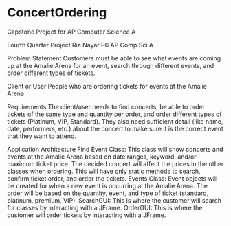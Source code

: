 # ConcertOrdering
Capstone Project for AP Computer Science A

Fourth Quarter Project Ria Nayar P6 AP Comp Sci A 

Problem Statement 
Customers must be able to see what events are coming up at the Amalie Arena for an event, 
search through different events, and order different types of tickets. 

Client or User 
People who are ordering tickets for events at the Amalie Arena 

Requirements 
The client/user needs to find concerts, be able to order tickets of the same type and quantity per 
order, and order different types of tickets (Platinum, VIP, Standard). They also need sufficient 
detail (like name, date, performers, etc.) about the concert to make sure it is the correct event that 
they want to attend. 

Application Architecture 
Find Event Class: This class will show concerts and events at the Amalie Arena based on date 
ranges, keyword, and/or maximum ticket price. The decided concert will affect the prices in the 
other classes when ordering. This will have only static methods to search, confirm ticket order, 
and order the tickets. 
Events Class: Event objects will be created for when a new event is occurring at the Amalie 
Arena. The order will be based on the quantity, event, and type of ticket (standard, platinum, 
premium, VIP). 
SearchGUI: This is where the customer will search for classes by interacting with a JFrame. 
OrderGUI: This is where the customer will order tickets by interacting with a JFrame. 
 

